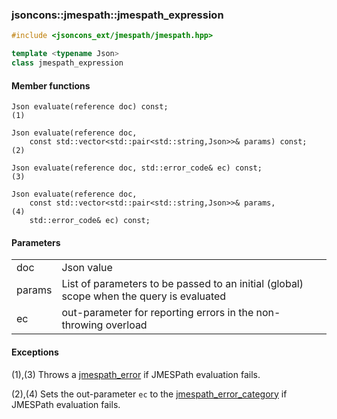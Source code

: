 ### jsoncons::jmespath::jmespath_expression

```cpp
#include <jsoncons_ext/jmespath/jmespath.hpp>

template <typename Json>
class jmespath_expression
```

#### Member functions

    Json evaluate(reference doc) const;                                    (1)

    Json evaluate(reference doc, 
        const std::vector<std::pair<std::string,Json>>& params) const;     (2)
                                                            
    Json evaluate(reference doc, std::error_code& ec) const;               (3)
                                                            
    Json evaluate(reference doc, 
        const std::vector<std::pair<std::string,Json>>& params,            (4)
        std::error_code& ec) const;    

#### Parameters

<table>
  <tr>
    <td>doc</td>
    <td>Json value</td> 
  </tr>
  <tr>
    <td>params</td>
    <td>List of parameters to be passed to an initial (global) scope when the query is evaluated</td> 
  </tr>
  <tr>
    <td>ec</td>
    <td>out-parameter for reporting errors in the non-throwing overload</td> 
  </tr>
</table>

#### Exceptions

(1),(3) Throws a [jmespath_error](jmespath_error.md) if JMESPath evaluation fails.

(2),(4) Sets the out-parameter `ec` to the [jmespath_error_category](jmespath_errc.md) if JMESPath evaluation fails. 

